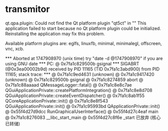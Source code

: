 # transmitor
qt.qpa.plugin: Could not find the Qt platform plugin "qt5ct" in ""
This application failed to start because no Qt platform plugin could be initialized. Reinstalling the application may fix this problem.

Available platform plugins are: eglfs, linuxfb, minimal, minimalegl, offscreen, vnc, xcb.

*** Aborted at 1747908970 (unix time) try "date -d @1747908970" if you are using GNU date ***
PC: @     0x7fa1c829500b gsignal
*** SIGABRT (@0x3ea00002b9d) received by PID 11165 (TID 0x7fa1c3abd900) from PID 11165; stack trace: ***
    @     0x7fa1c9ed4631 (unknown)
    @     0x7fa1c9417420 (unknown)
    @     0x7fa1c829500b gsignal
    @     0x7fa1c8274859 abort
    @     0x7fa1c88aaaad QMessageLogger::fatal()
    @     0x7fa1c8e8c7ae QGuiApplicationPrivate::createPlatformIntegration()
    @     0x7fa1c8e8d708 QGuiApplicationPrivate::createEventDispatcher()
    @     0x7fa1c8ab1f55 QCoreApplicationPrivate::init()
    @     0x7fa1c8e8f543 QGuiApplicationPrivate::init()
    @     0x7fa1c95993bd QApplicationPrivate::init()
    @     0x55f4d27d9dcc RunGraphicalUserInterface()
    @     0x55f4d27c4eaf main
    @     0x7fa1c8276083 __libc_start_main
    @     0x55f4d27c8f6e _start
已放弃 (核心已转储)

